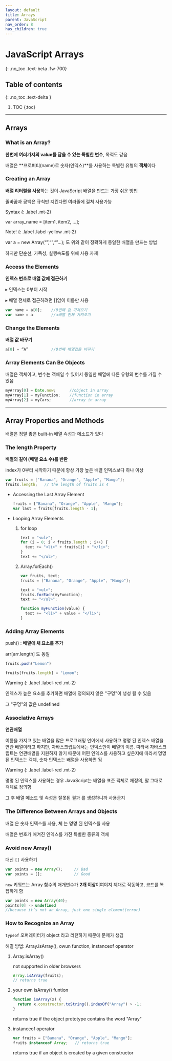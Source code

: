 ```yaml
---
layout: default
title: Arrays
parent: JavaScript
nav_order: 8
has_children: true
---
```


# JavaScript Arrays
{: .no_toc .text-beta .fw-700}

## Table of contents
{: .no_toc .text-delta }

1. TOC
{:toc}

---

## Arrays

### What is an Array?

**한번에 여러가지의 value를 담을 수 있는 특별한 변수**, 목적도 같음

배열은 **프로퍼티(name)로 숫자(인덱스)**를 사용하는 특별한 유형의 **객체**이다

### Creating an Array

**배열 리터럴을 사용**하는 것이 JavaScript 배열을 만드는 가장 쉬운 방법

줄바꿈과 공백은 규칙만 지킨다면 여러줄에 걸쳐 사용가능

Syntax
{: .label .mt-2}
<div class="code-example" markdown="1">
var array_name = [item1, item2, ...];
</div>

Note!
{: .label .label-yellow .mt-2}
<div class="code-example" markdown="1">
var a = new Array(“”,“”,“”...); 도 위와 같이 정확하게 동일한 배열을 만드는 방법

하지만 단순선, 가독성, 실행속도를 위해 사용 자제
</div>

### Access the Elements

**인덱스 번호로 배열 값에 접근하기**

&#9656; 인덱스는 0부터 시작

&#9656; 배열 전체로 접근하려면 []없이 이름만 사용

```js
var name = a[0];    //0번째 값 가져오기
var name = a        //a배열 전체 가져오기
```

### Change the Elements

**배열 값 바꾸기**

```js
a[0] = “A”          //0번째 배열값을 바꾸기
```

### Array Elements Can Be Objects

배열은 객체이고, 변수는 객체일 수 있어서 동일한 배열에 다른 유형의 변수를 가질 수 있음

```js
myArray[0] = Date.now;      //object in array
myArray[1] = myFunction;    //function in array
myArray[2] = myCars;        //array in array
```

---

## Array Properties and Methods

배열은 정말 좋은 built-in 배열 속성과 메소드가 있다

### The length Property

**배열의 길이 (배열 요소 수)를 반환**

index가 0부터 시작하기 때문에 항상 가장 높은 배열 인덱스보다 하나 이상

```js
var fruits = ["Banana", "Orange", "Apple", "Mango"];
fruits.length;   // the length of fruits is 4
```

* Accessing the Last Array Element

    ```js
    fruits = ["Banana", "Orange", "Apple", "Mango"];
    var last = fruits[fruits.length - 1];
    ```
    
* Looping Array Elements

    1. for loop

        ```js
        text = "<ul>";
        for (i = 0; i < fruits.length ; i++) {
          text += "<li>" + fruits[i] + "</li>";
        }
        text += "</ul>";
        ```

    2. Array.forEach()

        ```js
        var fruits, text;
        fruits = ["Banana", "Orange", "Apple", "Mango"];

        text = "<ul>";
        fruits.forEach(myFunction);
        text += "</ul>";

        function myFunction(value) {
          text += "<li>" + value + "</li>";
        }
        ```

### Adding Array Elements

push() : **배열에 새 요소를 추가**

arr[arr.length] 도 동일

```js
fruits.push("Lemon")

fruits[fruits.length] = "Lemon";
```

Warning
{: .label .label-red .mt-2}
<div class="code-example" markdown="1">
인덱스가 높은 요소를 추가하면 배열에 정의되지 않은 "구멍"이 생성 될 수 있음

그 "구멍"의 값은 undefined
</div>

### Associative Arrays

**연관배열**

이름을 가지고 있는 배열을 많은 프로그래밍 언어에서 사용하고 명명 된 인덱스 배열을 연관 배열이라고 하지만, 자바스크립트에서는 인덱스만이 배열의 이름. 따라서 자바스크립트는 연관배열을 지원하지 않기 때문에 어떤 인덱스를 사용하고 싶은지에 따라서 명명된 인덱스는 객체, 숫자 인덱스는 배열을 사용하면 됨

Warning
{: .label .label-red .mt-2}
<div class="code-example" markdown="1">
명명 된 인덱스를 사용하는 경우 JavaScript는 배열을 표준 객체로 재정의, 말 그대로 객체로 정의함

그 후 배열 메소드 및 속성은 잘못된 결과 를 생성하니까 사용금지
</div>

### The Difference Between Arrays and Objects

배열 은 숫자 인덱스를 사용, 체 는 명명 된 인덱스를 사용

배열은 번호가 매겨진 인덱스를 가진 특별한 종류의 객체

### Avoid new Array()

대신 `[]` 사용하기

```js
var points = new Array();     // Bad
var points = [];              // Good 
```

`new` 키워드는 Array 함수의 매개변수가 **2개 이상**이여야지 제대로 작동하고, 코드를 복잡하게 함

```js
var points = new Array(40);  
points[0] -> undefined	
//because it’s not an Array, just one single element(error)
```

### How to Recognize an Array

`typeof` 오퍼레이터가 object 라고 리턴하기 때문에 문제가 생김

해결 방법: Array.isArray(), owun function, instanceof operator

1. Array.isArray()
    
    not supported in older browsers
    
    ```js
    Array.isArray(fruits);   
    // returns true
    ```

2. your own isArray() funtion
    
    ```js
	function isArray(x) {
	  return x.constructor.toString().indexOf("Array") > -1;
	}
    ```
    
    returns true if the object prototype contains the word "Array"
    
3. instanceof operator 
    
    ```js
    var fruits = ["Banana", "Orange", "Apple", "Mango"];
	fruits instanceof Array;   // returns true
    ```
    
    returns true if an object is created by a given constructor

